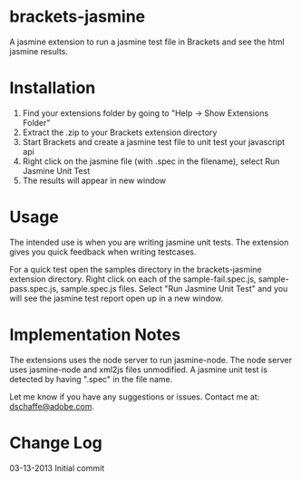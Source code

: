 brackets-jasmine
===========

A jasmine extension to run a jasmine test file in Brackets and see the html jasmine results.

Installation
===========

1. Find your extensions folder by going to "Help -> Show Extensions Folder"
2. Extract the .zip to your Brackets extension directory
3. Start Brackets and create a jasmine test file to unit test your javascript api
4. Right click on the jasmine file (with .spec in the filename), select Run Jasmine Unit Test
5. The results will appear in new window

Usage
=====

The intended use is when you are writing jasmine unit tests.  The extension
gives you quick feedback when writing testcases.

For a quick test open the samples directory in the brackets-jasmine extension directory.  Right
click on each of the sample-fail.spec.js, sample-pass.spec.js, sample.spec.js files.  Select
"Run Jasmine Unit Test" and you will see the jasmine test report open up in a new window. 

Implementation Notes
============

The extensions uses the node server to run jasmine-node.  The node server uses jasmine-node and 
xml2js files unmodified.  A jasmine unit test is detected by having ".spec" in the file name.

Let me know if you have any suggestions or issues.  Contact me at: dschaffe@adobe.com.

Change Log
=========

03-13-2013 Initial commit